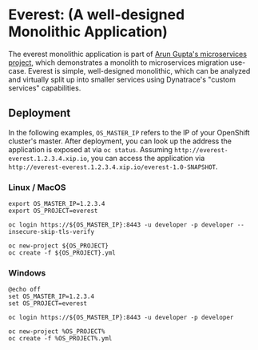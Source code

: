 # Everest: (A well-designed Monolithic Application)

The everest monolithic application is part of [Arun Gupta's microservices project](https://github.com/arun-gupta/microservices), which demonstrates a monolith to microservices migration use-case. Everest is simple, well-designed monolithic, which can be analyzed and virtually split up into smaller services using Dynatrace's "custom services" capabilities.

## Deployment

In the following examples, `OS_MASTER_IP` refers to the IP of your OpenShift cluster's master. After deployment, you can look up the address the application is exposed at via `oc status`. Assuming `http://everest-everest.1.2.3.4.xip.io`, you can access the application via `http://everest-everest.1.2.3.4.xip.io/everest-1.0-SNAPSHOT`.

### Linux / MacOS

```
export OS_MASTER_IP=1.2.3.4
export OS_PROJECT=everest

oc login https://${OS_MASTER_IP}:8443 -u developer -p developer --insecure-skip-tls-verify

oc new-project ${OS_PROJECT}
oc create -f ${OS_PROJECT}.yml
```

### Windows

```
@echo off
set OS_MASTER_IP=1.2.3.4
set OS_PROJECT=everest

oc login https://${OS_MASTER_IP}:8443 -u developer -p developer

oc new-project %OS_PROJECT%
oc create -f %OS_PROJECT%.yml
```

